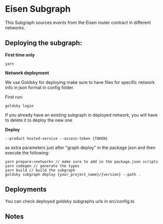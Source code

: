 # Eisen Subgraph

This Subgraph sources events from the Eisen router contract in different networks.

## Deploying the subgraph:

**First time only**

```ssh
yarn
```

**Network deployment**

We use Goldsky for deploying make sure to have files for specific network info in json format in config folder.

First run:

```ssh
goldsky login
```

If you already have an existing subgraph in deployed network, you will have to delete it to deploy the new one

**Deploy**

```
--product hosted-service --access-token {TOKEN}
```

as extra parameters just after "graph deploy" in the package json and then execute the following:

```ssh
yarn prepare:<network> // make sure to add in the package.json scripts
yarn codegen // generate the types
yarn build // build the subgraph
goldsky subgraph deploy {your_project_name}/{version} --path .
```

## Deployments

You can check deployed goldsky subgraphs urls in src/config.ts

## Notes
